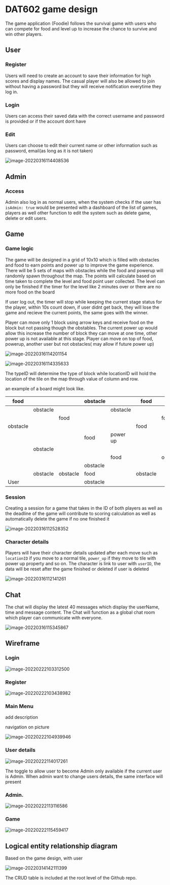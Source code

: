# DAT602 game design

The game application (Foodie) follows the survival game with users who can compete for food and level up to increase the chance to survive and win other players.

## User 

### Register

Users will need to create an account to save their information for high scores and display names. The casual player will also be allowed to join without having a password but they will receive notification everytime they log in.

### Login

Users can access their saved data with the correct username and password is provided or if the account dont have 

### Edit

Users can choose to edit their current name or other information such as password, email(as long as it is not taken)

![image-20220316114408536](.\src\image-20220316114408536.png)

## Admin

### Access

Admin also log in as normal users, when the system checks if the user has `isAdmin: true` would be presented with a dashboard of the list of games, players as well other function to edit the system such as delete game, delete or edit users.

## Game

### Game logic

The game will be designed in a grid of 10x10 which is filled with obstacles and food to earn points and power up to improve the game experience. There will be 5 sets of maps with obstacles while the food and powerup will randomly spawn throughout the map. The points will calculate based on time taken to complete the level and food point user collected. The level can only be finished if the timer for the level like 2 minutes over or there are no more food on the board 

If user log out, the timer will stop while keeping the current stage status for the player, within 10s count down, if user didnt get back, they will lose the game and recieve the current points, the same goes with the winner.

Player can move only 1 block using arrow keys and receive food on the block but not passing though the obstables. The current power up would allow this increase the number of block they can move at one time, other power up is not available at this stage. Player can move on top of food, powerup, another user but not obstacles( may allow if future power up) 

![image-20220316114201154](.\src\image-20220316114201154.png)

![image-20220316114335633](.\src\image-20220316114335633.png)

The typeID will determine the type of block while locationID will hold the location of the tile on the map through value of column and row.

an example of a board might look like.

| food     |          |          | obstacle |          | food     |          | food     | obstacle |      |
| -------- | -------- | -------- | -------- | -------- | -------- | -------- | -------- | -------- | ---- |
|          | obstacle |          |          | obstacle |          |          |          |          |      |
|          |          | food     |          |          |          | food     |          |          |      |
| obstacle |          |          |          |          | food     |          | food     |          |      |
|          |          |          | food     | power up |          |          | obstacle |          |      |
|          | obstacle |          |          |          |          |          |          | food     |      |
|          |          |          |          | food     |          | obstacle |          |          |      |
|          |          |          | obstacle |          |          |          |          |          |      |
|          | obstacle | obstacle | food     |          | obstacle |          | food     |          |      |
| User     |          |          | obstacle |          |          |          |          |          |      |

### Session

Creating a session for a game that takes in the ID of both players as well as the deadline of the game will contribute to scoring calculation as well as automatically delete the game if no one finished it

![image-20220316112528352](.\src\image-20220316112528352.png)

### Character details

Players will have their character details updated after each move such as `locationID` if you move to a normal tile, `power_up` if they move to tile with power up property and so on. The character is link to user with `userID`, the data will be reset after the game finished or deleted if user is deleted

![image-20220316112141261](C:\Users\John-Dao\AppData\Roaming\Typora\typora-user-images\image-20220316112141261.png)


## Chat

 The chat will display the latest 40 messages which display the userName, time and message content. The Chat will function as a global chat room which player can communicate with everyone.

![image-20220316115345867](.\src\image-20220316115345867.png)

## Wireframe

### Login

![image-20220222103312500](.\src\image-20220222103312500.png)

### Register

![image-20220222103438982](.\src\image-20220222103438982.png)

### Main Menu

add description

navigation on picture

![image-20220222104939946](.\src\image-20220222104939946.png)

### User details

![image-20220222114017261](.\src\image-20220222114017261.png)

The toggle to allow user to become Admin only available if the current user is Admin. When admin want to change users details, the same interface will present

### Admin.

![image-20220222113116586](.\src\image-20220222113116586.png)

### Game

![image-20220222115459417](.\src\image-20220222115459417.png)

## Logical entity relationship diagram

Based on the game design, with user

![image-20220314142111399](.\src\image-20220314142111399.png)	

The CRUD table is included at the root level of the Github repo.



